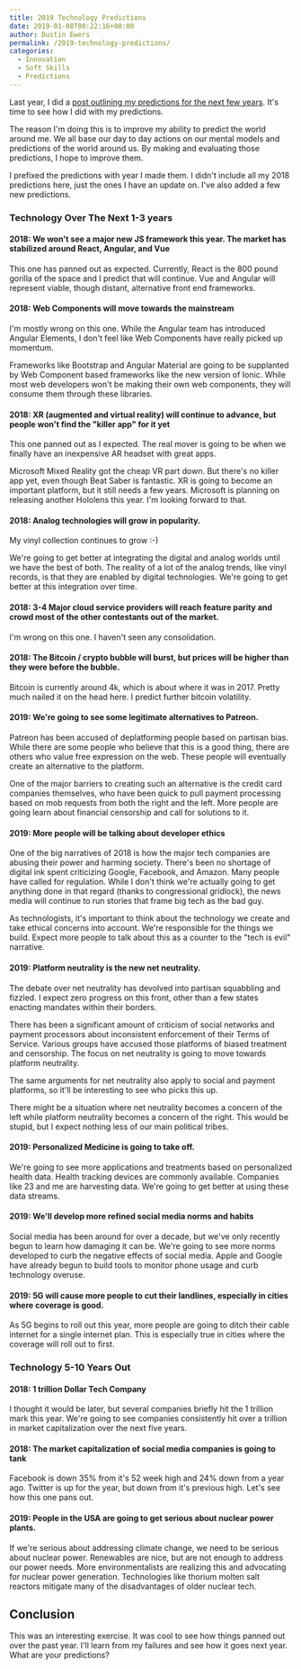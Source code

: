 ```yaml
---
title: 2019 Technology Predictions
date: 2019-01-08T00:22:16+00:00
author: Dustin Ewers
permalink: /2019-technology-predictions/
categories:
  - Innovation
  - Soft Skills
  - Predictions
---
```


Last year, I did a [post outlining my predictions for the next few years](/2018-technology-predictions). It's time to see how I did with my predictions.

The reason I'm doing this is to improve my ability to predict the world around me. We all base our day to day actions on our mental models and predictions of the world around us. By making and evaluating those predictions, I hope to improve them. 

I prefixed the predictions with year I made them. I didn't include all my 2018 predictions here, just the ones I have an update on. I've also added a few new predictions.

### Technology Over The Next 1-3 years

#### 2018: We won't see a major new JS framework this year. The market has stabilized around React, Angular, and Vue

This one has panned out as expected. Currently, React is the 800 pound gorilla of the space and I predict that will continue. Vue and Angular will represent viable, though distant, alternative front end frameworks. 

#### 2018: Web Components will move towards the mainstream

I'm mostly wrong on this one. While the Angular team has introduced Angular Elements, I don't feel like Web Components have really picked up momentum.

Frameworks like Bootstrap and Angular Material are going to be supplanted by Web Component based frameworks like the new version of Ionic. While most web developers won't be making their own web components, they will consume them through these libraries.

#### 2018: XR (augmented and virtual reality) will continue to advance, but people won't find the "killer app" for it yet

This one panned out as I expected. The real mover is going to be when we finally have an inexpensive AR headset with great apps. 

Microsoft Mixed Reality got the cheap VR part down. But there's no killer app yet, even though Beat Saber is fantastic. XR is going to become an important platform, but it still needs a few years. Microsoft is planning on releasing another Hololens this year. I'm looking forward to that. 

#### 2018: Analog technologies will grow in popularity.

My vinyl collection continues to grow :-)

We're going to get better at integrating the digital and analog worlds until we have the best of both. The reality of a lot of the analog trends, like vinyl records, is that they are enabled by digital technologies. We're going to get better at this integration over time.

#### 2018: 3-4 Major cloud service providers will reach feature parity and crowd most of the other contestants out of the market.

I'm wrong on this one. I haven't seen any consolidation.

#### 2018: The Bitcoin / crypto bubble will burst, but prices will be higher than they were before the bubble.

Bitcoin is currently around 4k, which is about where it was in 2017. Pretty much nailed it on the head here. I predict further bitcoin volatility.

#### 2019: We're going to see some legitimate alternatives to Patreon. 

Patreon has been accused of deplatforming people based on partisan bias. While there are some people who believe that this is a good thing, there are others who value free expression on the web. These people will eventually create an alternative to the platform. 

One of the major barriers to creating such an alternative is the credit card companies themselves, who have been quick to pull payment processing based on mob requests from both the right and the left. More people are going learn about financial censorship and call for solutions to it.

#### 2019: More people will be talking about developer ethics

One of the big narratives of 2018 is how the major tech companies are abusing their power and harming society. There's been no shortage of digital ink spent criticizing Google, Facebook, and Amazon. Many people have called for regulation. While I don't think we're actually going to get anything done in that regard (thanks to congressional gridlock), the news media will continue to run stories that frame big tech as the bad guy. 

As technologists, it's important to think about the technology we create and take ethical concerns into account. We're responsible for the things we build. Expect more people to talk about this as a counter to the "tech is evil" narrative.

#### 2019: Platform neutrality is the new net neutrality.

The debate over net neutrality has devolved into partisan squabbling and fizzled. I expect zero progress on this front, other than a few states enacting mandates within their borders. 

There has been a significant amount of criticism of social networks and payment processors about inconsistent enforcement of their Terms of Service. Various groups have accused those platforms of biased treatment and censorship. The focus on net neutrality is going to move towards platform neutrality. 

The same arguments for net neutrality also apply to social and payment platforms, so it'll be interesting to see who picks this up. 

There might be a situation where net neutrality becomes a concern of the left while platform neutrality becomes a concern of the right.  This would be stupid, but I expect nothing less of our main political tribes.

#### 2019: Personalized Medicine is going to take off. 

We're going to see more applications and treatments based on personalized health data. Health tracking devices are commonly available. Companies like 23 and me are harvesting data. We're going to get better at using these data streams. 

#### 2019: We'll develop more refined social media norms and habits

Social media has been around for over a decade, but we've only recently begun to learn how damaging it can be. We're going to see more norms developed to curb the negative effects of social media. Apple and Google have already begun to build tools to monitor phone usage and curb technology overuse.

#### 2019: 5G will cause more people to cut their landlines, especially in cities where coverage is good. 

As 5G begins to roll out this year, more people are going to ditch their cable internet for a single internet plan. This is especially true in cities where the coverage will roll out to first.

### Technology 5-10 Years Out

#### 2018: 1 trillion Dollar Tech Company

I thought it would be later, but several companies briefly hit the 1 trillion mark this year. We're going to see companies consistently hit over a trillion in market capitalization over the next five years.

#### 2018: The market capitalization of social media companies is going to tank

Facebook is down 35% from it's 52 week high and 24% down from a year ago. Twitter is up for the year, but down from it's previous high. Let's see how this one pans out. 

#### 2019: People in the USA are going to get serious about nuclear power plants. 

If we're serious about addressing climate change, we need to be serious about nuclear power. Renewables are nice, but are not enough to address our power needs. More environmentalists are realizing this and advocating for nuclear power generation. Technologies like thorium molten salt reactors mitigate many of the disadvantages of older nuclear tech.

## Conclusion

This was an interesting exercise. It was cool to see how things panned out over the past year. I'll learn from my failures and see how it goes next year. What are your predictions? 